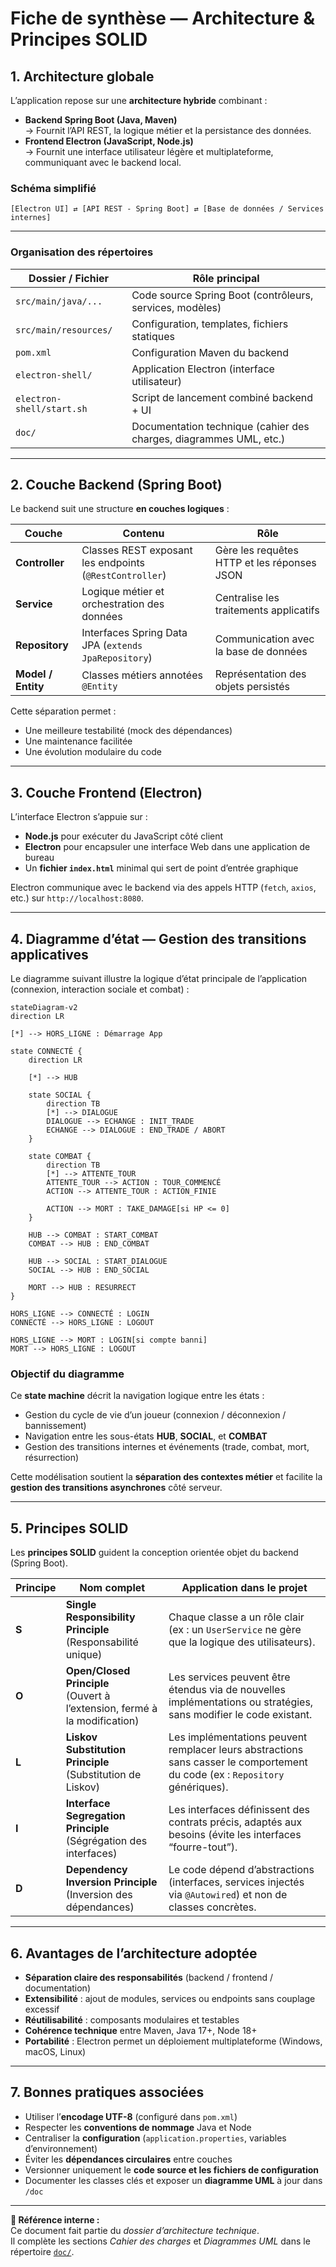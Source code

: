 # Fiche de synthèse — Architecture & Principes SOLID

## 1. Architecture globale

L’application repose sur une **architecture hybride** combinant :
- **Backend Spring Boot (Java, Maven)**  
  → Fournit l’API REST, la logique métier et la persistance des données.  
- **Frontend Electron (JavaScript, Node.js)**  
  → Fournit une interface utilisateur légère et multiplateforme, communiquant avec le backend local.  

### Schéma simplifié

```
[Electron UI] ⇄ [API REST - Spring Boot] ⇄ [Base de données / Services internes]
```

---

### Organisation des répertoires

| Dossier / Fichier | Rôle principal |
|--------------------|----------------|
| `src/main/java/...` | Code source Spring Boot (contrôleurs, services, modèles) |
| `src/main/resources/` | Configuration, templates, fichiers statiques |
| `pom.xml` | Configuration Maven du backend |
| `electron-shell/` | Application Electron (interface utilisateur) |
| `electron-shell/start.sh` | Script de lancement combiné backend + UI |
| `doc/` | Documentation technique (cahier des charges, diagrammes UML, etc.) |

---

## 2. Couche Backend (Spring Boot)

Le backend suit une structure **en couches logiques** :

| Couche | Contenu | Rôle |
|--------|----------|------|
| **Controller** | Classes REST exposant les endpoints (`@RestController`) | Gère les requêtes HTTP et les réponses JSON |
| **Service** | Logique métier et orchestration des données | Centralise les traitements applicatifs |
| **Repository** | Interfaces Spring Data JPA (`extends JpaRepository`) | Communication avec la base de données |
| **Model / Entity** | Classes métiers annotées `@Entity` | Représentation des objets persistés |

Cette séparation permet :
- Une meilleure testabilité (mock des dépendances)
- Une maintenance facilitée
- Une évolution modulaire du code

---

## 3. Couche Frontend (Electron)

L’interface Electron s’appuie sur :
- **Node.js** pour exécuter du JavaScript côté client  
- **Electron** pour encapsuler une interface Web dans une application de bureau  
- Un **fichier `index.html`** minimal qui sert de point d’entrée graphique

Electron communique avec le backend via des appels HTTP (`fetch`, `axios`, etc.) sur `http://localhost:8080`.

---

## 4. Diagramme d’état — Gestion des transitions applicatives

Le diagramme suivant illustre la logique d’état principale de l’application (connexion, interaction sociale et combat) :

```mermaid
stateDiagram-v2
direction LR

[*] --> HORS_LIGNE : Démarrage App

state CONNECTÉ {
    direction LR
    
    [*] --> HUB
    
    state SOCIAL {
        direction TB
        [*] --> DIALOGUE
        DIALOGUE --> ECHANGE : INIT_TRADE
        ECHANGE --> DIALOGUE : END_TRADE / ABORT
    }

    state COMBAT {
        direction TB
        [*] --> ATTENTE_TOUR
        ATTENTE_TOUR --> ACTION : TOUR_COMMENCÉ
        ACTION --> ATTENTE_TOUR : ACTION_FINIE
        
        ACTION --> MORT : TAKE_DAMAGE[si HP <= 0]
    }
    
    HUB --> COMBAT : START_COMBAT
    COMBAT --> HUB : END_COMBAT
    
    HUB --> SOCIAL : START_DIALOGUE
    SOCIAL --> HUB : END_SOCIAL
    
    MORT --> HUB : RESURRECT
}

HORS_LIGNE --> CONNECTÉ : LOGIN
CONNECTÉ --> HORS_LIGNE : LOGOUT

HORS_LIGNE --> MORT : LOGIN[si compte banni]
MORT --> HORS_LIGNE : LOGOUT
```

### Objectif du diagramme
Ce **state machine** décrit la navigation logique entre les états :
- Gestion du cycle de vie d’un joueur (connexion / déconnexion / bannissement)
- Navigation entre les sous-états **HUB**, **SOCIAL**, et **COMBAT**
- Gestion des transitions internes et événements (trade, combat, mort, résurrection)

Cette modélisation soutient la **séparation des contextes métier** et facilite la **gestion des transitions asynchrones** côté serveur.

---

## 5. Principes SOLID

Les **principes SOLID** guident la conception orientée objet du backend (Spring Boot).

| Principe | Nom complet | Application dans le projet |
|-----------|-------------|-----------------------------|
| **S** | **Single Responsibility Principle**<br>(Responsabilité unique) | Chaque classe a un rôle clair (ex : un `UserService` ne gère que la logique des utilisateurs). |
| **O** | **Open/Closed Principle**<br>(Ouvert à l’extension, fermé à la modification) | Les services peuvent être étendus via de nouvelles implémentations ou stratégies, sans modifier le code existant. |
| **L** | **Liskov Substitution Principle**<br>(Substitution de Liskov) | Les implémentations peuvent remplacer leurs abstractions sans casser le comportement du code (ex : `Repository` génériques). |
| **I** | **Interface Segregation Principle**<br>(Ségrégation des interfaces) | Les interfaces définissent des contrats précis, adaptés aux besoins (évite les interfaces “fourre-tout”). |
| **D** | **Dependency Inversion Principle**<br>(Inversion des dépendances) | Le code dépend d’abstractions (interfaces, services injectés via `@Autowired`) et non de classes concrètes. |

---

## 6. Avantages de l’architecture adoptée

- **Séparation claire des responsabilités** (backend / frontend / documentation)
- **Extensibilité** : ajout de modules, services ou endpoints sans couplage excessif
- **Réutilisabilité** : composants modulaires et testables
- **Cohérence technique** entre Maven, Java 17+, Node 18+
- **Portabilité** : Electron permet un déploiement multiplateforme (Windows, macOS, Linux)

---

## 7. Bonnes pratiques associées

- Utiliser l’**encodage UTF-8** (configuré dans `pom.xml`)
- Respecter les **conventions de nommage** Java et Node
- Centraliser la **configuration** (`application.properties`, variables d’environnement)
- Éviter les **dépendances circulaires** entre couches
- Versionner uniquement le **code source et les fichiers de configuration**
- Documenter les classes clés et exposer un **diagramme UML** à jour dans `/doc`

---

**📘 Référence interne :**  
Ce document fait partie du *dossier d’architecture technique*.  
Il complète les sections *Cahier des charges* et *Diagrammes UML* dans le répertoire [`doc/`](./doc).

